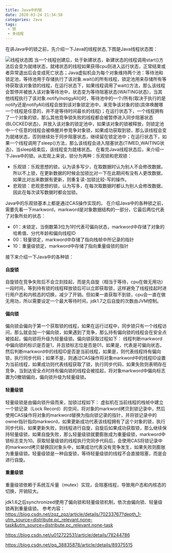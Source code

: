 ```yaml
---
title: Java中的锁
date: 2020-03-24 21:34:58
categories: Java
tags:
 - 锁
 - 多线程
---
```

在讲Java中的锁之前，先介绍一下Java的线程状态,下图是Java线程状态图：
<!-- more -->
![线程状态图](https://xiaobai-picture.oss-cn-beijing.aliyuncs.com/Java%E4%B8%AD%E7%9A%84%E9%94%81/%E7%BA%BF%E7%A8%8B%E7%8A%B6%E6%80%81%E5%9B%BE.png)
当一个线程创建后，处于新建状态，新建状态的线程调用start()方法后会变为就绪状态，就绪状态的线程如果获得cpu则进入运行状态，正常结束或者异常退出后会变成死亡状态；Java虚拟机会为每个对象维持两个池：等待池和锁定池，等待池用于存储执行了该对象.wait()的所有线程，锁定池用来存储所有等待获取该对象锁的线程，在运行状态下，如果线程调用了wait()方法，那么该线程会暂停并被放入该对象等待池中，状态变为等待阻塞状态(WAITING状态)，当其他线程执行了该对象.notify/notigyAll()时，等待池中的一个/所有(取决于执行的是notify还是notifyAll)线程会放到该对象锁定池中，来竞争该对象的锁(具体唤醒哪一个线程是任意的，并不是等待时间最长的线程)；在运行状态下，一个线程拥有了一个对象的锁，那么其他竞争锁失败的线程都会被暂停进入同步阻塞状态(BLOCKED状态)，并放入该对象的锁定池中，如果该对象的锁被释放，则锁定池中一个任意的线程会被唤醒并参竞争对象锁，如果成功获取到锁，那么该线程会变为就绪状态，否则继续处于同步阻塞状态，继续留在锁定池中；在运行状态下，如果一个线程调用了sleep()方法，那么该线程会进入阻塞状态(TIMED_WAITING状态)，当sleep结束后，该线程变为就绪状态。
在看完Java线程状态后，来介绍一下Java中的锁。从宏观上来说，锁分为两种：乐观锁和悲观锁：
- 乐观锁：乐观思想的锁，认为读多写少，在取数据时认为别人不会修改数据，所以不上锁，在更新数据的时候会加锁比对一下在此期间有没有人更改数据，如果比对出来数据有更新，则重复读-加锁比较-写的操作。
- 悲观锁：悲观思想的锁，认为写多，在每次取数据时都认为别人会修改数据，因此在每次读写数据时都会加锁。

Java中的乐观锁基本上都是通过CAS操作实现的。
在介绍Java中的各种锁之前，需要先看一下markword，markword是对象数据结构的一部分，它最后两位代表了对象所处的状态：
- 01：未锁定，当倒数第3位为1时代表可偏向状态，markword中存储了对象的哈希值、分代年龄和偏向线程ID
- 00：轻量锁定，markword中存储了指向栈帧中所记录的指针
- 10：重量级锁定，markword中存储了指向重量级锁的指针

接下来介绍一下Java中的各种锁：
#### 自旋锁
自旋锁在竞争失败后不会立刻挂起，而是先自旋（相当于等待，cpu在做无用功）一段时间，等到持有锁的线程释放锁后可以立即获取锁，这样避免了线程挂起时进行用户态和内核态的切换，减少了开销。但如果一直获取不到锁，cpu会一直在做无用功，所以需要设定一个最大等待时间，jdk1.7之后自旋的次数由JVM控制。
#### 偏向锁
偏向锁会偏向于第一个获取锁的线程，如果在运行过程中，同步锁只有一个线程访问，那么就会加一个偏向锁，如果遇到了竞争，那么持有偏向锁的线程会在安全点被挂起，偏向锁将升级为轻量级锁。偏向锁获取过程如下：
线程判断markword中偏向锁的标识是否是1，并且锁标志位是否是01，如果是，代表是可偏向状态，然后判断markword中的线程ID是否是当前线程，如果是，则代表线程持有偏向锁，执行同步代码；如果不是，则通过CAS操作将对象markword中的线程ID设置为当前线程，如果成功则代表线程获取了锁，执行同步代码，如果失败则表明存在竞争，当到达安全点时持有偏向锁的线程会被挂起，将对象markword中偏向标志置为0撤销偏向，偏向锁升级为轻量级锁。
#### 轻量级锁
轻量级锁是由偏向锁升级而来，加锁过程如下： 虚拟机在当前线程的栈帧中建立一个锁记录（Lock Record）的空间，将对象的markword拷贝到锁记录中，然后使用CAS操作将对象的markword替换为指向锁记录的指针，并将锁记录中的owner指针指向markword，如果更新成功代表该线程拥有了这个对象的锁，执行同步代码，如果更新失败，则线程进行自旋，自旋后如果成功获取锁，那么继续保持轻量级锁，如果自旋失败，那么轻量级锁就要膨胀成为重量级锁，markword中锁标志变为10。获取轻量级锁的线程执行完同步代码后，会使用CAS将锁记录中的markword拷贝替换回对象头中，如果成功代表没有竞争发生，如果失败则膨胀为重量级锁。轻量级锁是一种自旋锁，等待轻量级锁的线程不会直接阻塞，而是会进行自旋。
#### 重量级锁
重量级锁依赖于系统互斥量（mutex）实现，会阻塞线程，导致用户态和内核态的切换，开销较大。

jdk1.6之后synchronized使用了偏向锁和轻量级锁机制，依次由偏向锁、轻量级锁再到重量级锁。
参考内容：
https://blog.csdn.net/zqz_zqz/article/details/70233767?depth_1-utm_source=distribute.pc_relevant.none-task&utm_source=distribute.pc_relevant.none-task

https://blog.csdn.net/u012722531/article/details/78244786

https://blog.csdn.net/qq_38835878/article/details/89375515
